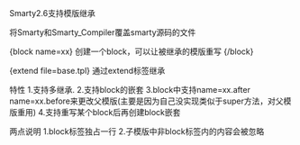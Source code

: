 Smarty2.6支持模版继承

将Smarty和Smarty_Compiler覆盖smarty源码的文件

{block name=xx}
创建一个block，可以让被继承的模版重写
{/block}

{extend file=base.tpl}
通过extend标签继承

特性
1.支持多继承.
2.支持block的嵌套
3.block中支持name=xx.after name=xx.before来更改父模版(主要是因为自己没实现类似于super方法，对父模版重用)
4.支持重写某个block后再创建block嵌套

两点说明
1.block标签独占一行
2.子模版中非block标签内的内容会被忽略
